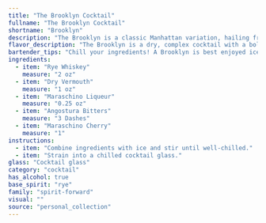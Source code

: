 ```yaml
---
title: "The Brooklyn Cocktail"
fullname: "The Brooklyn Cocktail"
shortname: "Brooklyn"
description: "The Brooklyn is a classic Manhattan variation, hailing from the 19th century.  This  rye-based cocktail, sweetened with dry vermouth and a touch of maraschino, boasts a complex flavor profile balanced by bitter notes from Angostura bitters. It's a sophisticated choice for any occasion. "
flavor_description: "The Brooklyn is a dry, complex cocktail with a bold rye whiskey backbone. Dry vermouth adds a herbaceous and slightly bitter edge, balanced by the sweet, cherry-like notes of maraschino liqueur. Angostura bitters contribute a subtle aromatic warmth, while a maraschino cherry provides a final burst of sweetness and fruity character. The overall experience is a sophisticated, slightly bitter, and ultimately refreshing drink. "
bartender_tips: "Chill your ingredients! A Brooklyn is best enjoyed ice-cold.  Use high-quality rye for a richer flavor. Measure your vermouth carefully - too much will drown out the rye. A dash of bitters adds complexity.  Muddle the cherry for a touch of sweetness before adding to your shaker. Garnish with a cherry - optional, but pretty! "
ingredients:
  - item: "Rye Whiskey"
    measure: "2 oz"
  - item: "Dry Vermouth"
    measure: "1 oz"
  - item: "Maraschino Liqueur"
    measure: "0.25 oz"
  - item: "Angostura Bitters"
    measure: "3 Dashes"
  - item: "Maraschino Cherry"
    measure: "1"
instructions:
  - item: "Combine ingredients with ice and stir until well-chilled."
  - item: "Strain into a chilled cocktail glass."
glass: "Cocktail glass"
category: "cocktail"
has_alcohol: true
base_spirit: "rye"
family: "spirit-forward"
visual: ""
source: "personal_collection"
---
```


